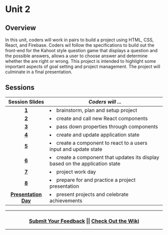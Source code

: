 # Unit 2

## Overview
In this unit, coders will work in pairs to build a project using HTML, CSS, React, and Firebase. Coders wil follow the specifications to build out the front-end for the Kahoot style question game that displays a question and the possible answers, allows a user to choose answer and determine whether the are right or wrong. This project is intended to highlight some important aspects of goal setting and project management. The project will culminate in a final presentation.

## Sessions 
|Session Slides|*Coders will ...*|
|:-------:|-------|
|[**1**](https://docs.google.com/presentation/d/1DvsnCeTnNnjoRrqzCj0FoBIx622QQHzZjd2NcnUbOao/edit)| <li> brainstorm, plan and setup project </li> ||
|[**2**](https://docs.google.com/presentation/d/1LEjNw4V8NEwS7QfRekcBB--R6MHh8fwJFITlW8MRSrw/edit)| <li> create and call new React components </li> ||
|[**3**](https://docs.google.com/presentation/d/1Ge810AkV3_tTyP9sb5jThp3UJ_2nd4Is_zVN1_rP1AY/edit)| <li> pass down properties through components </li>||
|[**4**](https://docs.google.com/presentation/d/1YORZ-PvImhJZUQ2424IJiKutofglKn95Gi-4gNN4isc/edit)| <li> create and update application state </li>||
|[**5**](https://docs.google.com/presentation/d/18KY0iO6N7RUMVsy0guvonz0z-6225oUzeJlWACCsAZw/edit)| <li> create a component to react to a users input and update state  </li>||
|[**6**](https://docs.google.com/presentation/d/1TF6R-mm4q08gEjJKRN_K5QeqQAixzIu4YqExuV_tsB4/edit)| <li> create a component that updates its display based on the application state  </li>||
|[**7**](https://docs.google.com/presentation/d/1HrBxVmY7IoWUGLFEKuDQpxD89-Jd0KYp9w8gcbdYHgo/edit?usp=drive_web&ouid=109082789179095262010)| <li> project work day </li> |
|[**8**](https://docs.google.com/presentation/d/10h6FRP4YCoE-WiPg-I5VL5_amnziKHSKC3lkhHekDPE/edit?usp=drive_web&ouid=109082789179095262010)| <li> prepare for and practice a project presentation </li>|
|[**Presentation Day**](https://docs.google.com/presentation/d/1a7zgC_7MwiFGjw4zBEwKQBzxn0rx27k6s-ik8JjwWTQ/edit)| <li> present projects and celebrate achievements </li>|

----
<h3 align="center"><a href="https://docs.google.com/forms/d/e/1FAIpQLSeLpI-m6UKvIxk97F8R1iidFRaYXJ3dfcUuIjx2Pz0WMfO1SA/viewform">Submit Your Feedback</a> || <a href="https://github.com/ScriptEdcurriculum/curriculum18-19/wiki">Check Out the Wiki</a> </h3>

----

